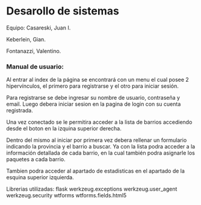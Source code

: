 # Desarollo de sistemas 

Equipo:
Casareski, Juan I.

Keberlein, Gian.

Fontanazzi, Valentino.



### Manual de usuario:
Al entrar al index de la página se encontrará con un menu el cual posee 2 hipervínculos, el primero para registrarse y el otro para iniciar sesión.

Para registrarse se debe ingresar su nombre de usuario, contraseña y email. 
Luego debera iniciar sesion en la pagina de login con su cuenta registrada.

Una vez conectado se le permitira acceder a la lista de barrios accediendo desde el boton en la izquina superior derecha.

Dentro del mismo al iniciar por primera vez debera rellenar un formulario indicando la provincia y el barrio a buscar.
Ya con la lista podra acceder a la información detallada de cada barrio, en la cual también podra asignarle los paquetes a cada barrio.

Tambien podra acceder al apartado de estadisticas en el apartado de la esquina superior izquierda.

Librerias utilizadas: 
flask
werkzeug.exceptions
werkzeug.user_agent
werkzeug.security
wtforms
wtforms.fields.html5




